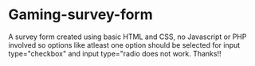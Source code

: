 # Gaming-survey-form
A survey form created using basic HTML and CSS, no Javascript or PHP involved so options like atleast one option should be selected for input type="checkbox" and input type="radio does not work.
Thanks!!
